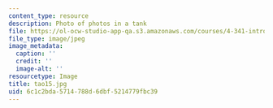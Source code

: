 ```yaml
---
content_type: resource
description: Photo of photos in a tank
file: https://ol-ocw-studio-app-qa.s3.amazonaws.com/courses/4-341-introduction-to-photography-fall-2002/6c1c2bda5714788d6dbf5214779fbc39_tao15.jpg
file_type: image/jpeg
image_metadata:
  caption: ''
  credit: ''
  image-alt: ''
resourcetype: Image
title: tao15.jpg
uid: 6c1c2bda-5714-788d-6dbf-5214779fbc39
---
```

